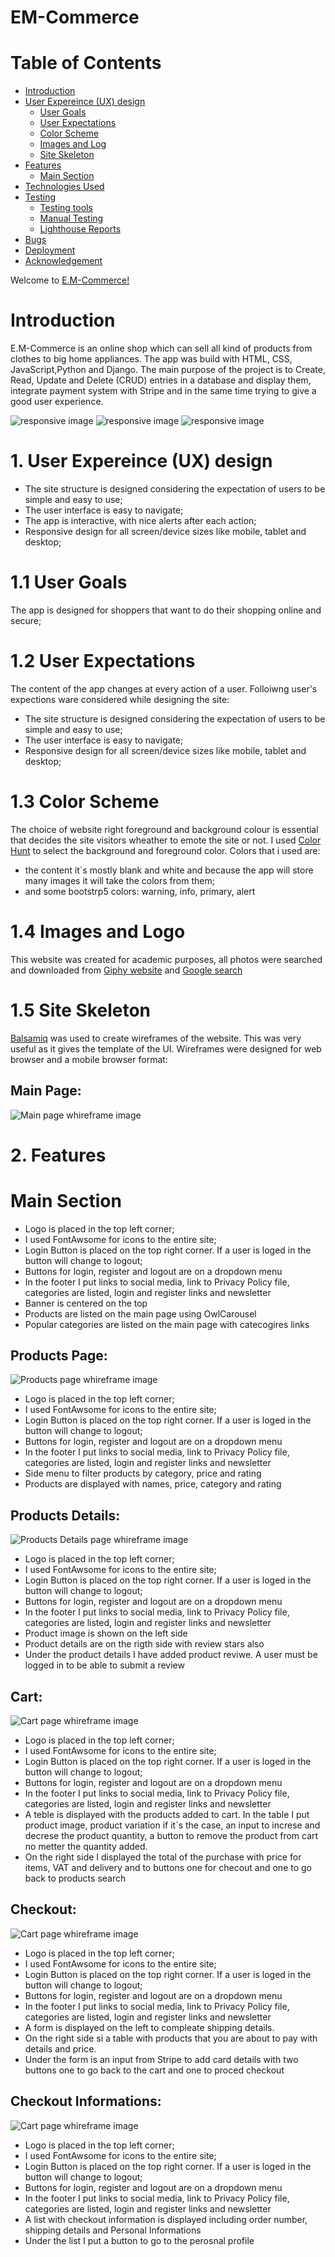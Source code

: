 # EM-Commerce
# Table of Contents
* [Introduction](#introduction)
* [User Expereince (UX) design](#1-user-expereince-ux-design)
    * [User Goals](#11-user-goals)
    * [User Expectations](#12-user-expectations)
    * [Color Scheme](#13-color-scheme)
    * [Images and Log](#14-images-and-logo)
    * [Site Skeleton](#15-site-skeleton)
* [Features](#2-features)
    * [Main Section](#main-section)
* [Technologies Used](#3-technologies-used)
* [Testing](#4-testing)
    * [Testing tools](#41-testing-tools)
    * [Manual Testing](#42-manual-testing)
    * [Lighthouse Reports](#43-lighthouse-reports)
* [Bugs](#5-bugs)
* [Deployment](#6-deployment)
* [Acknowledgement](#7-acknowledgement)

Welcome to [E.M-Commerce!](https://em-comm.herokuapp.com/)

# Introduction

E.M-Commerce is an online shop which can sell all kind of products from clothes to big home appliances. The app was build with HTML, CSS, JavaScript,Python and Django. The main purpose of the project is to Create, Read, Update and Delete (CRUD) entries in a database and display them, integrate payment system with Stripe and in the same time trying to give a good user experience.

![responsive image](/media/responsive1.PNG)
![responsive image](/media/responsive2.PNG)
![responsive image](/media/responsive3.PNG)

# 1. User Expereince (UX) design

* The site structure is designed considering the expectation of users to be simple and easy to use;
* The user interface is easy to navigate;
* The app is interactive, with nice alerts after each action;
* Responsive design for all screen/device sizes like mobile, tablet and desktop;


# 1.1 User Goals

The app is designed for shoppers that want to do their shopping online and secure;

# 1.2 User Expectations

The content of the app changes at every action of a user. Folloiwng user's expections ware considered while designing the site:

* The site structure is designed considering the expectation of users to be simple and easy to use;
* The user interface is easy to navigate;
* Responsive design for all screen/device sizes like mobile, tablet and desktop;

# 1.3 Color Scheme

The choice of website right foreground and background colour is essential that decides the site visitors wheather to emote the site or not. I used [Color Hunt](https://colorhunt.co/) to select the background and foreground color. Colors that i used are:

* the content it`s mostly blank and white and because the app will store many images it will take the colors from them;
* and some bootstrp5 colors: warning, info, primary, alert

# 1.4 Images and Logo

This website was created for academic purposes, all photos were searched and downloaded from [Giphy website](https://giphy.com/) and [Google search](https://google.com/)

# 1.5 Site Skeleton

[Balsamiq](https://balsamiq.com/) was used to create wireframes of the website. This was very useful as it gives the template of the UI. Wireframes were designed for web browser and a mobile browser format:

## Main Page:
![Main page whireframe image](/media/main-page.PNG)

# 2. Features

# Main Section

* Logo is placed in the top left corner;
* I used FontAwsome for icons to the entire site;
* Login Button is placed on the top right corner. If a user is loged in the button will change to logout;
* Buttons for login, register and logout are on a dropdown menu
* In the footer I put links to social media, link to Privacy Policy file, categories are listed, login and register links and newsletter
* Banner is centered on the top 
* Products are listed on the main page using OwlCarousel 
* Popular categories are listed on the main page with catecogires links


## Products Page:
![Products page whireframe image](/media/products-page.PNG)

* Logo is placed in the top left corner;
* I used FontAwsome for icons to the entire site;
* Login Button is placed on the top right corner. If a user is loged in the button will change to logout;
* Buttons for login, register and logout are on a dropdown menu
* In the footer I put links to social media, link to Privacy Policy file, categories are listed, login and register links and newsletter
* Side menu to filter products by category, price and rating
* Products are displayed with names, price, category and rating


## Products Details:
![Products Details page whireframe image](/media/product-detail.PNG)

* Logo is placed in the top left corner;
* I used FontAwsome for icons to the entire site;
* Login Button is placed on the top right corner. If a user is loged in the button will change to logout;
* Buttons for login, register and logout are on a dropdown menu
* In the footer I put links to social media, link to Privacy Policy file, categories are listed, login and register links and newsletter
* Product image is shown on the left side
* Product details are on the rigth side with review stars also
* Under the product details I have added product reviwe. A user must be logged in to be able to submit a review


## Cart:
![Cart page whireframe image](/media/cart.PNG)

* Logo is placed in the top left corner;
* I used FontAwsome for icons to the entire site;
* Login Button is placed on the top right corner. If a user is loged in the button will change to logout;
* Buttons for login, register and logout are on a dropdown menu
* In the footer I put links to social media, link to Privacy Policy file, categories are listed, login and register links and newsletter
* A teble is displayed with the products added to cart. In the table I put product image, product variation if it`s the case, an input to increse and decrese the product quantity, a button to remove the product from cart no metter the quantity added.
* On the right side I displayed the total of the purchase with price for items, VAT and delivery and to buttons one for checout and one to go back to products search


## Checkout:
![Cart page whireframe image](/media/checkout.PNG)

* Logo is placed in the top left corner;
* I used FontAwsome for icons to the entire site;
* Login Button is placed on the top right corner. If a user is loged in the button will change to logout;
* Buttons for login, register and logout are on a dropdown menu
* In the footer I put links to social media, link to Privacy Policy file, categories are listed, login and register links and newsletter
* A form is displayed on the left to compleate shipping details.
* On the right side si a table with products that you are about to pay with details and price.
* Under the form is an input from Stripe to add card details with two buttons one to go back to the cart and one to proced checkout

## Checkout Informations:
![Cart page whireframe image](/media/checkout-infromation.PNG)

* Logo is placed in the top left corner;
* I used FontAwsome for icons to the entire site;
* Login Button is placed on the top right corner. If a user is loged in the button will change to logout;
* Buttons for login, register and logout are on a dropdown menu
* In the footer I put links to social media, link to Privacy Policy file, categories are listed, login and register links and newsletter
* A list with checkout information is displayed including order number, shipping details and Personal Informations
* Under the list I put a button to go to the perosnal profile